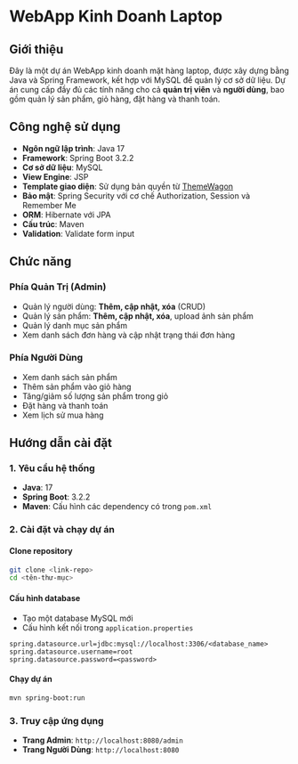# WebApp Kinh Doanh Laptop

## Giới thiệu
Đây là một dự án WebApp kinh doanh mặt hàng laptop, được xây dựng bằng Java và Spring Framework, kết hợp với MySQL để quản lý cơ sở dữ liệu. Dự án cung cấp đầy đủ các tính năng cho cả **quản trị viên** và **người dùng**, bao gồm quản lý sản phẩm, giỏ hàng, đặt hàng và thanh toán.

## Công nghệ sử dụng
- **Ngôn ngữ lập trình**: Java 17
- **Framework**: Spring Boot 3.2.2
- **Cơ sở dữ liệu**: MySQL
- **View Engine**: JSP
- **Template giao diện**: Sử dụng bản quyền từ [ThemeWagon](https://themewagon.com/)
- **Bảo mật**: Spring Security với cơ chế Authorization, Session và Remember Me
- **ORM**: Hibernate với JPA
- **Cấu trúc**: Maven
- **Validation**: Validate form input

##  Chức năng
### Phía Quản Trị (Admin)
- Quản lý người dùng: **Thêm, cập nhật, xóa** (CRUD)
- Quản lý sản phẩm: **Thêm, cập nhật, xóa**, upload ảnh sản phẩm
- Quản lý danh mục sản phẩm
- Xem danh sách đơn hàng và cập nhật trạng thái đơn hàng

### Phía Người Dùng
- Xem danh sách sản phẩm
- Thêm sản phẩm vào giỏ hàng
- Tăng/giảm số lượng sản phẩm trong giỏ
- Đặt hàng và thanh toán
- Xem lịch sử mua hàng

## Hướng dẫn cài đặt
### 1️. Yêu cầu hệ thống
- **Java**: 17
- **Spring Boot**: 3.2.2
- **Maven**: Cấu hình các dependency có trong `pom.xml`

### 2️. Cài đặt và chạy dự án
#### Clone repository
```bash
git clone <link-repo>
cd <tên-thư-mục>
```
#### Cấu hình database
- Tạo một database MySQL mới
- Cấu hình kết nối trong `application.properties`
```properties
spring.datasource.url=jdbc:mysql://localhost:3306/<database_name>
spring.datasource.username=root
spring.datasource.password=<password>
```

#### Chạy dự án
```bash
mvn spring-boot:run
```

### 3️. Truy cập ứng dụng
- **Trang Admin**: `http://localhost:8080/admin`
- **Trang Người Dùng**: `http://localhost:8080`



